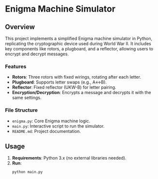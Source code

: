 # Enigma Machine Simulator

## Overview
This project implements a simplified Enigma machine simulator in Python, replicating the cryptographic device used during World War II. It includes key components like rotors, a plugboard, and a reflector, allowing users to encrypt and decrypt messages.

### Features
- **Rotors**: Three rotors with fixed wirings, rotating after each letter.
- **Plugboard**: Supports letter swaps (e.g., A↔B).
- **Reflector**: Fixed reflector (UKW-B) for letter pairing.
- **Encryption/Decryption**: Encrypts a message and decrypts it with the same settings.

### File Structure
- `enigma.py`: Core Enigma machine logic.
- `main.py`: Interactive script to run the simulator.
- `README.md`: Project documentation.

## Usage
1. **Requirements**: Python 3.x (no external libraries needed).
2. **Run**:
   ```bash
   python main.py
